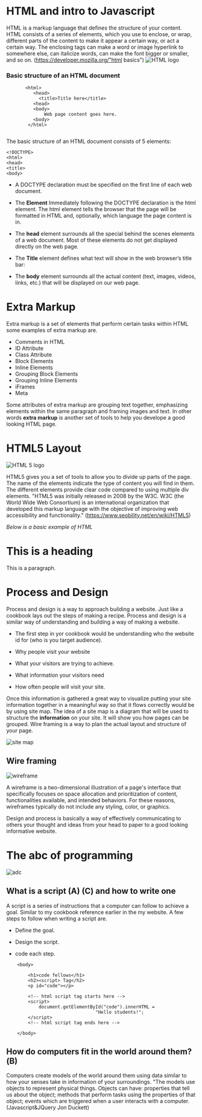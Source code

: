 # HTML and intro to Javascript
HTML is a markup language that defines the structure of your content. HTML consists of a series of elements, which you use to enclose, or wrap, different parts of the content to make it appear a certain way, or act a certain way. The enclosing tags can make a word or image hyperlink to somewhere else, can italicize words, can make the font bigger or smaller, and so on. (https://developer.mozilla.org/"html basics")
![HTML logo](https://img-cdn.tnwcdn.com/image?fit=1280%2C720&url=https%3A%2F%2Fcdn0.tnwcdn.com%2Fwp-content%2Fblogs.dir%2F1%2Ffiles%2F2020%2F03%2Fcode-1076536_1920.jpg&signature=2e75357e1e9b104caa33cb3a545dcbeb)

### Basic structure of an HTML document

``` <!DOCTYPE html>
       <html>
          <head>
            <title>Title here</title>
          <head>
          <body>
              Web page content goes here.
          <body>
        </html>
       
```
       
The basic structure of an HTML document consists of 5 elements:

```
<!DOCTYPE>
<html>
<head>
<title>
<body>
```

* A DOCTYPE declaration must be specified on the first line of each web document.

* The **Element**
Immediately following the DOCTYPE declaration is the html element.  The html element tells the browser that the page will be formatted in HTML and, optionally, which language the page content is in.

* The **head** element surrounds all the special behind the scenes elements of a web document.  Most of these elements do not get displayed directly on the web page.

* The **Title** element defines what text will show in the web browser’s title bar:

* The **body** element surrounds all the actual content (text, images, videos, links, etc.) that will be displayed on our web page.

# Extra Markup

Extra markup is a set of elements that perform certain tasks within HTML some examples of extra markup are.

- Comments in HTML
- ID Attribute
- Class Attribute
- Block Elements
- Inline Elements
- Grouping Block Elements
- Grouping Inline Elements
- iFrames
- Meta

Some attributes of extra markup are grouping text together, emphasizing elements within the same paragraph and framing images and text.  In other words **extra markup** is another set of tools to help you develope a good looking HTML page.

# HTML5 Layout 

![HTML 5 logo](https://www.freepnglogos.com/uploads/html5-logo-png/html5-logo-file-html-logo-black-svg-wikimedia-commons-1.png)


HTML5 gives you a set of tools to allow you to divide up parts of the page. The name of the elements indicate the type of content you will find in them. The different elements provide clear code compared to using multiple div elements. "HTML5 was initially released in 2008 by the W3C. W3C (the World Wide Web Consortium) is an international organization that developed this markup language with the objective of improving web accessibility and functionality." (https://www.seobility.net/en/wiki/HTML5)

 *Below is a basic example of HTML*

<!DOCTYPE html>
<html lang="en">
<head>
  <title>Title of the document</title>
</head>
<body>

<h1>This is a heading</h1>
<p>This is a paragraph.</p>

</body>
</html>


# Process and Design 

Process and design is a way to approach building a website. Just like a cookbook lays out the steps of making a recipe. Process and design is a similar way of understanding and building a way of making a website. 

- The first step in yor cookbook would be understanding who the website id for (who is you target audience).  

- Why people visit your website 

- What your visitors are trying to achieve. 

- What information your visitors need 

- How often people will visit your site.

Once this information is gathered a great way to visualize putting your site information together in a meaningful way so that it flows correctly would be by using site map. The idea of a site map is a diagram that will be used to structure the **information** on your site.  It will show you how pages can be grouped. Wire framing is a way to plan the actual layout and structure of your page. 

![site map](https://d2slcw3kip6qmk.cloudfront.net/marketing/blogs/chart/how-to-make-a-site-map/site_map_example2-700x533.PNG)

## Wire framing 

![wireframe](https://wcs.smartdraw.com/website-wireframe/img/what-is-a-website-wireframe.png?bn=15100111806)

A wireframe is a two-dimensional illustration of a page's interface that specifically focuses on space allocation and prioritization of content, functionalities available, and intended behaviors. For these reasons, wireframes typically do not include any styling, color, or graphics.

Design and process is basically a way of effectively communicating to others your thought and ideas from your head to paper to a good looking informative website. 

# The abc of programming 

![adc](https://www.zenefits.com/workest/wp-content/uploads/2018/05/Screen-Shot-2018-05-24-at-4.24.17-PM-1-e1527204334643-790x321.png)

##  What is a script (A) (C) and how to write one 
A script is a series of instructions that a computer can follow to achieve a goal. Similar to my cookbook reference earlier in the my website. A few steps to follow when writing a script are.   

- Define the goal.

- Design the script. 

- code each step. 


<!DOCTYPE html>
<html>
 
        <body>
 
            <h1>code fellows</h1>
            <h2><script> Tag</h2>
            <p id="code"></p>
 
            <!-- html script tag starts here -->
            <script>
                document.getElementById("code").innerHTML =
                                     "Hello students!";
            </script>   
            <!-- html script tag ends here -->
 
        </body>
 


 
## How do computers fit in the world around them?(B)

 
Computers create models of the world around them using data similar to how your senses take in information of your surroundings.  "The models use objects to represent physical things. Objects can have: properties that tell us about the object; methods that perform tasks using the properties of that object; events which are triggered when a user interacts with a computer.  (Javascript&JQuery Jon Duckett)
